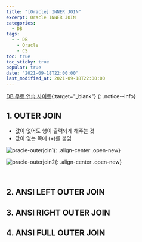 ```yaml
---
title: "[Oracle] INNER JOIN"
excerpt: Oracle INNER JOIN
categories:
  - DB
tags:
  - - DB
    - Oracle
    - CS
toc: true
toc_sticky: true
popular: true
date: "2021-09-18T22:00:00"
last_modified_at: 2021-09-18T22:00:00
---
```


[DB 무료 연습 사이트](http://www.sqlfiddle.com/){:target="\_blank"}
{: .notice--info}

## 1. OUTER JOIN

- 값이 없어도 행이 출력되게 해주는 것
- 값이 없는 쪽에 (+)를 붙임

![oracle-outerjoin1](https://user-images.githubusercontent.com/62803763/134348170-18423a77-b11b-4932-8094-30d4cf2c54d8.PNG){: .align-center .open-new}

![oracle-outerjoin2](https://user-images.githubusercontent.com/62803763/134348173-4037e82a-2041-4c02-9038-e021ba266b73.PNG){: .align-center .open-new}

<br>

## 2. ANSI LEFT OUTER JOIN

## 3. ANSI RIGHT OUTER JOIN

## 4. ANSI FULL OUTER JOIN
